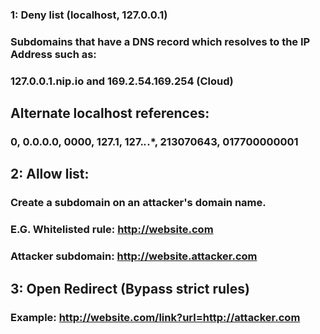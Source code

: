 ### 1: Deny list (localhost, 127.0.0.1)

### Subdomains that have a DNS record which resolves to the IP Address such as: 

### 127.0.0.1.nip.io and 169.2.54.169.254 (Cloud)

## Alternate localhost references:

### 0, 0.0.0.0, 0000, 127.1, 127.*.*.*, 213070643, 017700000001

## 2: Allow list:

### Create a subdomain on an attacker's domain name.

### E.G. Whitelisted rule: http://website.com

### Attacker subdomain: http://website.attacker.com

## 3: Open Redirect (Bypass strict rules)

### Example: http://website.com/link?url=http://attacker.com
